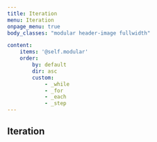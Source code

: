 ```yaml
---
title: Iteration
menu: Iteration
onpage_menu: true
body_classes: "modular header-image fullwidth"

content:
    items: '@self.modular'
    order:
        by: default
        dir: asc
        custom:
            - _while
            - _for
            - _each
            - _step
---
```


## Iteration
